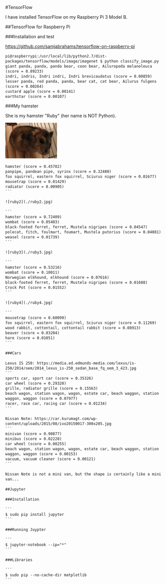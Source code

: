 #TensorFlow

I have installed TensorFlow on my Raspberry Pi 3 Model B.

##TensorFlow for Raspberry Pi

###Installation and test

https://github.com/samjabrahams/tensorflow-on-raspberry-pi

```
pi@raspberrypi:/usr/local/lib/python2.7/dist-packages/tensorflow/models/image/imagenet $ python classify_image.py
giant panda, panda, panda bear, coon bear, Ailuropoda melanoleuca (score = 0.89233)
indri, indris, Indri indri, Indri brevicaudatus (score = 0.00859)
lesser panda, red panda, panda, bear cat, cat bear, Ailurus fulgens (score = 0.00264)
custard apple (score = 0.00141)
earthstar (score = 0.00107)
```

###My hamster

She is my hamster "Ruby" (her name is NOT Python).

![ruby1](./ruby1.jpg)

````
hamster (score = 0.45782)
panpipe, pandean pipe, syrinx (score = 0.32480)
fox squirrel, eastern fox squirrel, Sciurus niger (score = 0.01677)
mousetrap (score = 0.01429)
radiator (score = 0.00905)
```

![ruby2](./ruby2.jpg)

```
hamster (score = 0.72409)
wombat (score = 0.05403)
black-footed ferret, ferret, Mustela nigripes (score = 0.04547)
polecat, fitch, foulmart, foumart, Mustela putorius (score = 0.04081)
weasel (score = 0.01739)
```

![ruby3](./ruby3.jpg)

```
hamster (score = 0.53216)
wombat (score = 0.10011)
Norwegian elkhound, elkhound (score = 0.07616)
black-footed ferret, ferret, Mustela nigripes (score = 0.01688)
Crock Pot (score = 0.01552)
```

![ruby4](./ruby4.jpg)

```
mousetrap (score = 0.60099)
fox squirrel, eastern fox squirrel, Sciurus niger (score = 0.11269)
wood rabbit, cottontail, cottontail rabbit (score = 0.08913)
beaver (score = 0.03204)
hare (score = 0.01051)
```

###Cars

Lexus IS 250: https://media.ed.edmunds-media.com/lexus/is-250/2014/oem/2014_lexus_is-250_sedan_base_fq_oem_3_423.jpg
```
sports car, sport car (score = 0.35326)
car wheel (score = 0.29320)
grille, radiator grille (score = 0.15563)
beach wagon, station wagon, wagon, estate car, beach waggon, station waggon, waggon (score = 0.07977)
racer, race car, racing car (score = 0.01234)
```

Nissan Note: https://car.kurumagt.com/wp-content/uploads/2015/08/ivo20150017-300x205.jpg
```
minivan (score = 0.90877)
minibus (score = 0.02228)
car wheel (score = 0.00255)
beach wagon, station wagon, wagon, estate car, beach waggon, station waggon, waggon (score = 0.00153)
vacuum, vacuum cleaner (score = 0.00121)
```

Nissan Note is not a mini van, but the shape is certainly like a mini van...

##Jupyter

###Installation

```
$ sudo pip install jupyter
```

###Running Juypter

```
$ jupyter-notebook --ip="*"
```

###Libraries

```
$ sudo pip --no-cache-dir matplotlib
```
